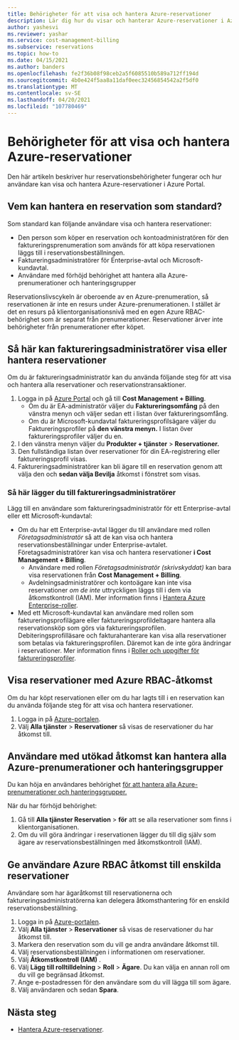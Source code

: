 ```yaml
---
title: Behörigheter för att visa och hantera Azure-reservationer
description: Lär dig hur du visar och hanterar Azure-reservationer i Azure Portal.
author: yashesvi
ms.reviewer: yashar
ms.service: cost-management-billing
ms.subservice: reservations
ms.topic: how-to
ms.date: 04/15/2021
ms.author: banders
ms.openlocfilehash: fe2f36b08f98ceb2a5f6085510b589a712ff194d
ms.sourcegitcommit: 4b0e424f5aa8a11daf0eec32456854542a2f5df0
ms.translationtype: MT
ms.contentlocale: sv-SE
ms.lasthandoff: 04/20/2021
ms.locfileid: "107780469"
---
```

# <a name="permissions-to-view-and-manage-azure-reservations"></a>Behörigheter för att visa och hantera Azure-reservationer

Den här artikeln beskriver hur reservationsbehörigheter fungerar och hur användare kan visa och hantera Azure-reservationer i Azure Portal.

## <a name="who-can-manage-a-reservation-by-default"></a>Vem kan hantera en reservation som standard?

Som standard kan följande användare visa och hantera reservationer:

- Den person som köper en reservation och kontoadministratören för den faktureringsprenumeration som används för att köpa reservationen läggs till i reservationsbeställningen.
- Faktureringsadministratörer för Enterprise-avtal och Microsoft-kundavtal.
- Användare med förhöjd behörighet att hantera alla Azure-prenumerationer och hanteringsgrupper

Reservationslivscykeln är oberoende av en Azure-prenumeration, så reservationen är inte en resurs under Azure-prenumerationen. I stället är det en resurs på klientorganisationsnivå med en egen Azure RBAC-behörighet som är separat från prenumerationer. Reservationer ärver inte behörigheter från prenumerationer efter köpet.

## <a name="how-billing-administrators-can-view-or-manage-reservations"></a>Så här kan faktureringsadministratörer visa eller hantera reservationer

Om du är faktureringsadministratör kan du använda följande steg för att visa och hantera alla reservationer och reservationstransaktioner.

1. Logga in på [Azure Portal](https://portal.azure.com) och gå till **Cost Management + Billing**.
    - Om du är EA-administratör väljer du **Faktureringsomfång** på den vänstra menyn och väljer sedan ett i listan över faktureringsomfång.
    - Om du är Microsoft-kundavtal faktureringsprofilsägare väljer du Faktureringsprofiler på **den vänstra menyn.** I listan över faktureringsprofiler väljer du en.
1. I den vänstra menyn väljer du **Produkter + tjänster**  >  **Reservationer.**
1. Den fullständiga listan över reservationer för din EA-registrering eller faktureringsprofil visas.
1. Faktureringsadministratörer kan bli ägare till en reservation genom att välja den och **sedan välja Bevilja** åtkomst i fönstret som visas.

### <a name="how-to-add-billing-administrators"></a>Så här lägger du till faktureringsadministratörer

Lägg till en användare som faktureringsadministratör för ett Enterprise-avtal eller ett Microsoft-kundavtal:

- Om du har ett Enterprise-avtal lägger du till användare med rollen _Företagsadministratör_ så att de kan visa och hantera reservationsbeställningar under Enterprise-avtalet. Företagsadministratörer kan visa och hantera reservationer **i Cost Management + Billing**.
    - Användare med rollen _Företagsadministratör (skrivskyddat)_ kan bara visa reservationen från **Cost Management + Billing**. 
    - Avdelningsadministratörer och kontoägare kan inte visa reservationer _om de inte_ uttryckligen läggs till i dem via åtkomstkontroll (IAM). Mer information finns i [Hantera Azure Enterprise-roller](../manage/understand-ea-roles.md).
- Med ett Microsoft-kundavtal kan användare med rollen som faktureringsprofilägare eller faktureringsprofildeltagare hantera alla reservationsköp som görs via faktureringsprofilen. Debiteringsprofilläsare och fakturahanterare kan visa alla reservationer som betalas via faktureringsprofilen. Däremot kan de inte göra ändringar i reservationer.
    Mer information finns i [Roller och uppgifter för faktureringsprofiler](../manage/understand-mca-roles.md#billing-profile-roles-and-tasks).

## <a name="view-reservations-with-azure-rbac-access"></a>Visa reservationer med Azure RBAC-åtkomst

Om du har köpt reservationen eller om du har lagts till i en reservation kan du använda följande steg för att visa och hantera reservationer.

1. Logga in på [Azure-portalen](https://portal.azure.com).
1. Välj **Alla tjänster** > **Reservationer** så visas de reservationer du har åtkomst till.

## <a name="users-with-elevated-access-can-manage-all-azure-subscriptions-and-management-groups"></a>Användare med utökad åtkomst kan hantera alla Azure-prenumerationer och hanteringsgrupper

Du kan höja en användares behörighet [för att hantera alla Azure-prenumerationer och hanteringsgrupper.](../../role-based-access-control/elevate-access-global-admin.md?toc=/azure/cost-management-billing/reservations/toc.json)

När du har förhöjd behörighet:

1. Gå till **Alla tjänster Reservation**  >  **för** att se alla reservationer som finns i klientorganisationen.
1. Om du vill göra ändringar i reservationen lägger du till dig själv som ägare av reservationsbeställningen med åtkomstkontroll (IAM).

## <a name="give-users-azure-rbac-access-to-individual-reservations"></a>Ge användare Azure RBAC åtkomst till enskilda reservationer

Användare som har ägaråtkomst till reservationerna och faktureringsadministratörerna kan delegera åtkomsthantering för en enskild reservationsbeställning.

1. Logga in på [Azure-portalen](https://portal.azure.com).
1. Välj **Alla tjänster** > **Reservationer** så visas de reservationer du har åtkomst till.
1. Markera den reservation som du vill ge andra användare åtkomst till.
1. Välj reservationsbeställningen i informationen om reservationer.
1. Välj **Åtkomstkontroll (IAM)** .
1. Välj **Lägg till rolltilldelning** > **Roll** > **Ägare**. Du kan välja en annan roll om du vill ge begränsad åtkomst.
1. Ange e-postadressen för den användare som du vill lägga till som ägare.
1. Välj användaren och sedan **Spara**.

## <a name="next-steps"></a>Nästa steg

- [Hantera Azure-reservationer](manage-reserved-vm-instance.md).